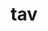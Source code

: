 ---
category: 3-letters
denotation: null
name: tav
reference_link: https://www.etymonline.com/word/tav
root_language: null
root_name: null
title: tav
type: free
word_sums:
- respelling: tav
  sum: 'Tav + '
---